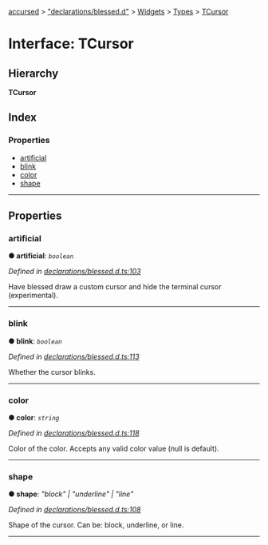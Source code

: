 [accursed](../README.md) > ["declarations/blessed.d"](../modules/_declarations_blessed_d_.md) > [Widgets](../modules/_declarations_blessed_d_.widgets.md) > [Types](../modules/_declarations_blessed_d_.widgets.types.md) > [TCursor](../interfaces/_declarations_blessed_d_.widgets.types.tcursor.md)

# Interface: TCursor

## Hierarchy

**TCursor**

## Index

### Properties

* [artificial](_declarations_blessed_d_.widgets.types.tcursor.md#artificial)
* [blink](_declarations_blessed_d_.widgets.types.tcursor.md#blink)
* [color](_declarations_blessed_d_.widgets.types.tcursor.md#color)
* [shape](_declarations_blessed_d_.widgets.types.tcursor.md#shape)

---

## Properties

<a id="artificial"></a>

###  artificial

**● artificial**: *`boolean`*

*Defined in [declarations/blessed.d.ts:103](https://github.com/cancerberoSgx/accursed/blob/978b980/src/declarations/blessed.d.ts#L103)*

Have blessed draw a custom cursor and hide the terminal cursor (experimental).

___
<a id="blink"></a>

###  blink

**● blink**: *`boolean`*

*Defined in [declarations/blessed.d.ts:113](https://github.com/cancerberoSgx/accursed/blob/978b980/src/declarations/blessed.d.ts#L113)*

Whether the cursor blinks.

___
<a id="color"></a>

###  color

**● color**: *`string`*

*Defined in [declarations/blessed.d.ts:118](https://github.com/cancerberoSgx/accursed/blob/978b980/src/declarations/blessed.d.ts#L118)*

Color of the color. Accepts any valid color value (null is default).

___
<a id="shape"></a>

###  shape

**● shape**: *"block" \| "underline" \| "line"*

*Defined in [declarations/blessed.d.ts:108](https://github.com/cancerberoSgx/accursed/blob/978b980/src/declarations/blessed.d.ts#L108)*

Shape of the cursor. Can be: block, underline, or line.

___

